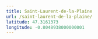 ```yaml
---
title: Saint-Laurent-de-la-Plaine
url: /saint-laurent-de-la-plaine/
latitude: 47.3161373
longitude: -0.8048938000000001
---
```

